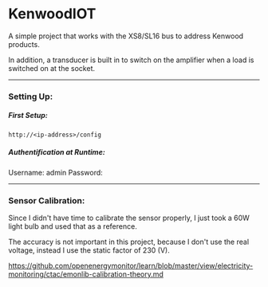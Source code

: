 # KenwoodIOT

A simple project that works with the XS8/SL16 bus to address Kenwood products.

In addition, a transducer is built in to switch on the amplifier when a load is switched on at the socket.

---

### Setting Up:

##### First Setup:

`http://<ip-address>/config`

##### Authentification at Runtime:

Username: admin
Password: <AP-Passoword>

---

### Sensor Calibration:

Since I didn't have time to calibrate the sensor properly, I just took a 60W light bulb and used that as a reference.

The accuracy is not important in this project, because I don't use the real voltage, instead I use the static factor of
230 (V).

https://github.com/openenergymonitor/learn/blob/master/view/electricity-monitoring/ctac/emonlib-calibration-theory.md